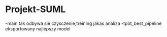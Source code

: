 # Projekt-SUML
-main tak odbywa sie czysczenie,treining jakas analiza
-tpot_best_pipeline eksportowany najlepszy model
